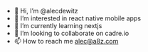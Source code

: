 - 👋 Hi, I’m @alecdewitz
- 👀 I’m interested in
react native mobile apps
- 🌱 I’m currently learning
nextjs
- 💞️ I’m looking to collaborate on
cadre.io
- 📫 How to reach me
alec@a8z.com
